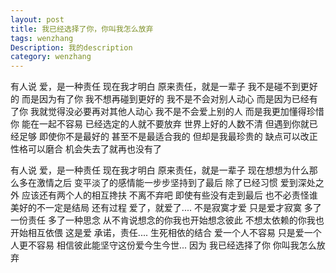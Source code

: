 ```yaml
---
layout: post 
title: 我已经选择了你，你叫我怎么放弃
tags: wenzhang
Description: 我的description
category: wenzhang
---
```


   有人说
   爱，是一种责任
   现在我才明白
   原来责任，就是一辈子
   我不是碰不到更好的
   而是因为有了你
   我不想再碰到更好的
   我不是不会对别人动心
   而是因为已经有了你
   我就觉得没必要再对其他人动心
   我不是不会爱上别的人
   而是我更加懂得珍惜你
   能在一起不容易
   已经选定的人就不要放弃
   世界上好的人数不清
   但遇到你就已经足够
   即使你不是最好的
   甚至不是最适合我的
   但却是我最珍贵的
   缺点可以改正
   性格可以磨合
   机会失去了就再也没有了 

   有人说
   爱，是一种责任
   现在我才明白
   原来责任，就是一辈子
   现在想想为什么那么多在激情之后
   变平淡了的感情能一步步坚持到了最后
   除了已经习惯
   爱到深处之外
   应该还有两个人的相互搀扶
   不离不弃吧
   即使有些没有走到最后
   也不必责怪谁
   美好的不一定是结局
   还有过程
   爱了，就爱了....
   不是寂寞才爱
   只是爱才寂寞
   多了一份责任
   多了一种思念
   从不肯说想念的你我也开始想念彼此
   不想太依赖的你我也开始相互依偎
   这是爱
   承诺，责任....
   生死相依的结合
   爱一个人不容易
   只是爱一个人更不容易
   相信彼此能坚守这份爱今生今世...
   因为
   我已经选择了你
   你叫我怎么放弃
 